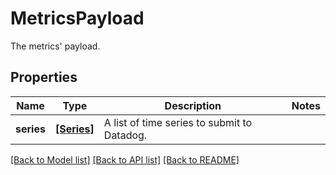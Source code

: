 # MetricsPayload

The metrics' payload.

## Properties

| Name       | Type                      | Description                                 | Notes |
| ---------- | ------------------------- | ------------------------------------------- | ----- |
| **series** | [**[Series]**](Series.md) | A list of time series to submit to Datadog. |

[[Back to Model list]](README.md#documentation-for-models) [[Back to API list]](README.md#documentation-for-api-endpoints) [[Back to README]](README.md)
